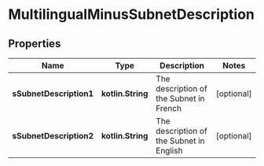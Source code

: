 
# MultilingualMinusSubnetDescription

## Properties
Name | Type | Description | Notes
------------ | ------------- | ------------- | -------------
**sSubnetDescription1** | **kotlin.String** | The description of the Subnet in French |  [optional]
**sSubnetDescription2** | **kotlin.String** | The description of the Subnet in English |  [optional]




